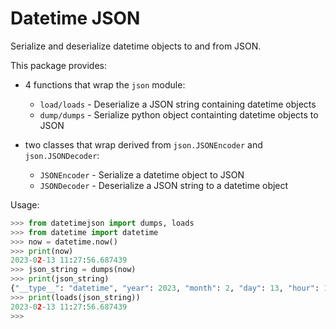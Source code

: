 # Datetime JSON

Serialize and deserialize datetime objects to and from JSON.

This package provides:

* 4 functions that wrap the `json` module:
    - `load/loads` - Deserialize a JSON string containing datetime objects
    - `dump/dumps` - Serialize python object containting datetime objects to JSON

* two classes that wrap derived from `json.JSONEncoder` and `json.JSONDecoder`:
    - `JSONEncoder` - Serialize a datetime object to JSON
    - `JSONDecoder` - Deserialize a JSON string to a datetime object

Usage:

```python
>>> from datetimejson import dumps, loads
>>> from datetime import datetime
>>> now = datetime.now()
>>> print(now)
2023-02-13 11:27:56.687439
>>> json_string = dumps(now)
>>> print(json_string)
{"__type__": "datetime", "year": 2023, "month": 2, "day": 13, "hour": 11, "minute": 27, "second": 56, "microsecond": 687439}
>>> print(loads(json_string))
2023-02-13 11:27:56.687439
>>> 
```
